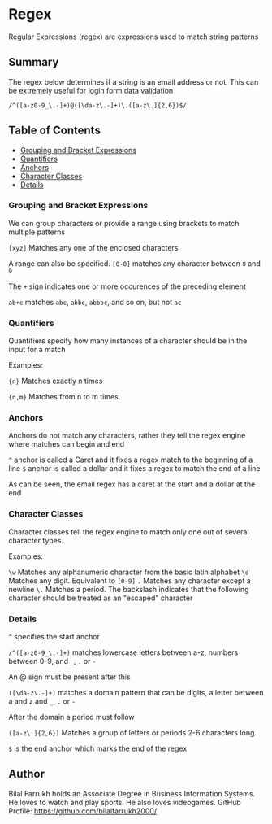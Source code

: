 # Regex

Regular Expressions (regex) are expressions used to match string patterns

## Summary

The regex below determines if a string is an email address or not. This can be extremely useful for login form data validation

```
/^([a-z0-9_\.-]+)@([\da-z\.-]+)\.([a-z\.]{2,6})$/
```

## Table of Contents

- [Grouping and Bracket Expressions](#grouping-and-bracket-expressions) 
- [Quantifiers](#quantifiers)
- [Anchors](#anchors)
- [Character Classes](#character-classes)
- [Details](#details)


### Grouping and Bracket Expressions

We can group characters or provide a range using brackets to match multiple patterns

```[xyz]``` Matches any one of the enclosed characters

A range can also be specified.
```[0-0]``` matches any character between ```0``` and ```9```

The ```+``` sign indicates one or more occurences of the preceding element

```ab+c``` matches ```abc```, ```abbc```, ```abbbc```, and so on, but not ```ac```


### Quantifiers

Quantifiers specify how many instances of a character should be in the input for a match

Examples:

```{n}``` Matches exactly n times

```{n,m}``` Matches from n to m times.


### Anchors

Anchors do not match any characters, rather they tell the regex engine where matches can begin and end

```^```  anchor is called a Caret and it fixes a regex match to the beginning of a line
```$``` anchor is called a dollar and it fixes a regex to match the end of a line

As can be seen, the email regex has a caret at the start and a dollar at the end



### Character Classes

Character classes tell the regex engine to match only one out of several character types.

Examples:

```\w``` Matches any alphanumeric character from the basic latin alphabet 
```\d``` Matches any digit. Equivalent to ```[0-9]```
```.``` Matches any character except a newline
```\.``` Matches a period. The backslash indicates that the following character should be treated as an "escaped" character



### Details

```^``` specifies the start anchor

```/^([a-z0-9_\.-]+)``` matches lowercase letters between a-z, numbers between 0-9, and ```_```, ```.``` or ```-```

An @ sign must be present after this

```([\da-z\.-]+)```  matches a domain pattern that can be digits, a letter between a and z and ```_```, ```.``` or ```-```

After the domain a period must follow

```([a-z\.]{2,6})``` Matches a group of letters or periods 2-6 characters long.

```$``` is the end anchor which marks the end of the regex


## Author

Bilal Farrukh holds an Associate Degree in Business Information Systems. He loves to watch and play sports. He also loves videogames.
GitHub Profile: https://github.com/bilalfarrukh2000/
